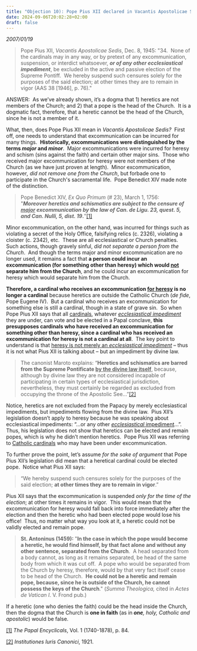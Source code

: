 ```yaml
---
title: "Objection 10): Pope Pius XII declared in Vacantis Apostolicae Sedis that a cardinal, no matter what excommunication he’s under, can be elected pope."
date: 2024-09-06T20:02:28+02:00
draft: false
---
```



*2007/01/19*

<blockquote>
<p>Pope Pius XII, <em>Vacantis Apostolicae Sedis</em>, Dec. 8, 1945: "34.  None of the cardinals may in any way, or by pretext of any excommunication, suspension, or interdict whatsoever, <strong><em>or of any other ecclesiastical impediment</em></strong>, be excluded in the active and passive election of the Supreme Pontiff.  We hereby suspend such censures solely for the purposes of the said election; at other times they are to remain in vigor (AAS 38 [1946], p. 76)."</p>
</blockquote>
<p>ANSWER:  As we’ve already shown, it’s a dogma that 1) heretics are not members of the Church; and 2) that a pope is the head of the Church.  It is a dogmatic fact, therefore, that a heretic cannot be the head of the Church, since he is not a member of it.</p>
<p>What, then, does Pope Pius XII mean in <em>Vacantis Apostolicae Sedis?  </em>First off, one needs to understand that excommunication can be incurred for many things.  <strong>Historically, excommunications were distinguished by the terms <em>major</em> and <em>minor</em></strong>.  Major excommunications were incurred for heresy and schism (sins against the faith) and certain other major sins.  Those who received major excommunication for heresy were not members of the Church (as we have just proven at length).  Minor excommunication, however<em>, did not remove one from the Church</em>, but forbade one to participate in the Church's sacramental life.  Pope Benedict XIV made note of the distinction.</p>
<blockquote>
<p>Pope Benedict XIV, <em>Ex Quo Primum</em> (# 23), March 1, 1756: <br />"<strong><em>Moreover heretics and schismatics are subject to the censure of <u>major</u> excommunication by the law of Can. de Ligu. 23, quest. 5, and Can. Nulli, 5, dist. 19</em>.</strong>"<a href="#_edn1" name="_ednref1">[1]</a></p>
</blockquote>
<p>Minor excommunication, on the other hand, was incurred for things such as violating a secret of the Holy Office, falsifying relics (c. 2326), violating a cloister (c. 2342), etc.  These are all ecclesiastical or Church penalties.  Such actions, though gravely sinful, <em>did not separate a person from the Church</em>.  And though the terms major and minor excommunication are no longer used, it remains a fact that <strong>a person could incur an excommunication (for something other than heresy) which would <u>not</u> separate him from the Church</strong>, and he could incur an excommunication for heresy which would separate him from the Church.</p>
<p><strong>Therefore, a cardinal who receives an excommunication <u>for heresy</u> is no longer a cardinal</strong> because heretics are outside the Catholic Church (<em>de fide</em>, Pope Eugene IV).  But a cardinal who receives an excommunication for something else is still a cardinal, though in a state of grave sin.  So when Pope Pius XII says that all <u>cardinals</u>, whatever <em><u>ecclesiastical impediment</u></em> they are under, can vote and be elected in a Papal conclave, <strong>this presupposes cardinals who have received an excommunication for something other than heresy, since a cardinal who has received an excommunication for heresy is not a cardinal at all</strong>.  The key point to understand is that <u>heresy is not merely an <em>ecclesiastical impediment</em></u> – thus it is not what Pius XII is talking about – but an impediment by divine law. </p>
<blockquote>
<p>The canonist Maroto explains: “<strong>Heretics and schismatics are barred from the Supreme Pontificate <u>by the divine law itself</u></strong>, because, although by divine law they are not considered incapable of participating in certain types of ecclesiastical jurisdiction, nevertheless, they must certainly be regarded as excluded from occupying the throne of the Apostolic See…”<a href="#_edn2" name="_ednref2">[2]</a></p>
</blockquote>
<p>Notice, heretics are not excluded from the Papacy by merely ecclesiastical impediments, but impediments flowing from the divine law.  Pius XII’s legislation doesn’t apply to heresy because he was speaking about ecclesiastical impediments: “…or any other <em><u>ecclesiastical </u></em><u>impediment</u>…”.  Thus, his legislation does not show that heretics can be elected and remain popes, which is why he didn’t mention heretics.  Pope Pius XII was referring to <u>Catholic cardinals</u> who may have been under excommunication. </p>
<p>To further prove the point, let’s assume <em>for the sake of argument </em>that Pope Pius XII’s legislation did mean that a heretical cardinal could be elected pope.  Notice what Pius XII says:</p>
<blockquote>
<p>“We hereby suspend such censures solely for the purposes of the said election; <strong>at other times they are to remain in vigor</strong>.”</p>
</blockquote>
<p>Pius XII says that the excommunication is suspended <em>only for the time of the election</em>; at other times it remains in vigor.  This would mean that the excommunication for heresy would fall back into force immediately after the election and then the heretic who had been elected pope would lose his office!  Thus, no matter what way you look at it, a heretic could not be validly elected and remain pope.</p>
<blockquote>
<p><strong>St. Antoninus (1459): </strong>"<strong>In the case in which the pope would become a heretic, he would find himself, by that fact alone and without any other sentence, separated from the Church</strong>.  A head separated from a body cannot, as long as it remains separated, be head of the same body from which it was cut off.  A pope who would be separated from the Church by heresy, therefore, would by that very fact itself cease to be head of the Church.  <strong>He could not be a heretic and remain pope, because, since he is outside of the Church, he cannot possess the keys of the Church</strong>." (<em>Summa Theologica,</em> cited in <em>Actes de Vatican I</em>. V. Frond pub.)</p>
</blockquote>
<p>If a heretic (one who denies the faith) could be the head inside the Church, then the dogma that the Church is <strong>one in faith</strong> (as in<strong> <em>one</em></strong><em>, holy, Catholic and apostolic</em>) would be false.</p>

<div>
<p><a href="#_ednref1" name="_edn1">[1]</a> <em>The Papal Encyclicals</em>, Vol. 1 (1740-1878), p. 84.</p>
</div>
<div>
<p><a href="#_ednref2" name="_edn2">[2]</a> <em>Institutiones Iuris Canonici</em>, 1921.</p>
</div>
</div>
